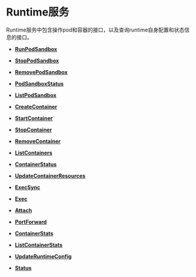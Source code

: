 # Runtime服务<a name="ZH-CN_TOPIC_0184808093"></a>

Runtime服务中包含操作pod和容器的接口，以及查询runtime自身配置和状态信息的接口。

-   **[RunPodSandbox](RunPodSandbox.md)**  

-   **[StopPodSandbox](StopPodSandbox.md)**  

-   **[RemovePodSandbox](RemovePodSandbox.md)**  

-   **[PodSandboxStatus](PodSandboxStatus.md)**  

-   **[ListPodSandbox](ListPodSandbox.md)**  

-   **[CreateContainer](CreateContainer.md)**  

-   **[StartContainer](StartContainer.md)**  

-   **[StopContainer](StopContainer.md)**  

-   **[RemoveContainer](RemoveContainer.md)**  

-   **[ListContainers](ListContainers.md)**  

-   **[ContainerStatus](ContainerStatus.md)**  

-   **[UpdateContainerResources](UpdateContainerResources.md)**  

-   **[ExecSync](ExecSync.md)**  

-   **[Exec](Exec.md)**  

-   **[Attach](Attach.md)**  

-   **[PortForward](PortForward.md)**  

-   **[ContainerStats](ContainerStats.md)**  

-   **[ListContainerStats](ListContainerStats.md)**  

-   **[UpdateRuntimeConfig](UpdateRuntimeConfig.md)**  

-   **[Status](Status.md)**  


